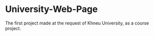 # University-Web-Page
The first project made at the request of Khneu University, as a course project.
